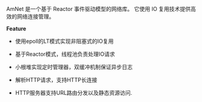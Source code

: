 AmNet 是一个基于 Reactor 事件驱动模型的网络库。
它使用 IO 复用技术提供高效的网络连接管理。



**Feature**

- 使用epoll的LT模式实现非阻塞式的IO复用

- 基于Reactor模式，线程池负责处理IO请求

- 小根堆实现定时管理器，双缓冲机制保证异步日志

- 解析HTTP请求，支持HTTP长连接

- HTTP服务器支持URL路由分发以及静态资源访问.

  
